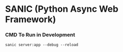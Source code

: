 # SANIC (Python Async Web Framework)

### CMD To Run in Development
```
sanic server:app --debug --reload
```

